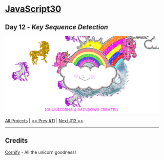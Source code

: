 # [JavaScript30](https://javascript30.com/)

## **Day 12** - *Key Sequence Detection*

<img src="static/img/day12.png" alt="Day12 Image" width="700">


[All Projects](https://github.com/10xOXR/JavaScript30/blob/master/README.md) | [<< Prev #11](https://github.com/10xOXR/JavaScript30/tree/master/day11) | [Next #13 >>]()

---

## Credits

[Cornify](https://www.cornify.com) - All the unicorn goodness!